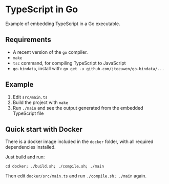 # TypeScript in Go

Example of embedding TypeScript in a Go executable.

## Requirements

* A recent version of the `go` compiler.
* `make`
* `tsc` command, for compiling TypeScript to JavaScript
* `go-bindata`, install with: `go get -u github.com/jteeuwen/go-bindata/...`

## Example

1. Edit `src/main.ts`
2. Build the project with `make`
3. Run `./main` and see the output generated from the embedded TypeScript file

## Quick start with Docker

There is a docker image included in the `docker` folder, with all required dependencies installed.

Just build and run:

    cd docker; ./build.sh; ./compile.sh; ./main

Then edit `docker/src/main.ts` and run `./compile.sh; ./main` again.
